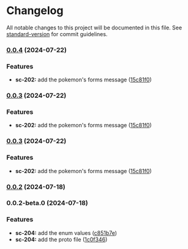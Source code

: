 # Changelog

All notable changes to this project will be documented in this file. See [standard-version](https://github.com/conventional-changelog/standard-version) for commit guidelines.

### [0.0.4](https://github.com/pokemon-vgc-project/lib-proto/compare/v0.0.2...v0.0.4) (2024-07-22)


### Features

* **sc-202:** add the pokemon's forms message ([15c81f0](https://github.com/pokemon-vgc-project/lib-proto/commit/15c81f0cc944a61bcf96e214e3e35f68bb0e7e11))

### [0.0.3](https://github.com/pokemon-vgc-project/lib-proto/compare/v0.0.2...v0.0.3) (2024-07-22)


### Features

* **sc-202:** add the pokemon's forms message ([15c81f0](https://github.com/pokemon-vgc-project/lib-proto/commit/15c81f0cc944a61bcf96e214e3e35f68bb0e7e11))

### [0.0.3](https://github.com/pokemon-vgc-project/lib-proto/compare/v0.0.2...v0.0.3) (2024-07-22)


### Features

* **sc-202:** add the pokemon's forms message ([15c81f0](https://github.com/pokemon-vgc-project/lib-proto/commit/15c81f0cc944a61bcf96e214e3e35f68bb0e7e11))

### [0.0.2](https://github.com/pokemon-vgc-project/lib-proto/compare/v0.0.2-beta.0...v0.0.2) (2024-07-18)

### 0.0.2-beta.0 (2024-07-18)


### Features

* **sc-204:** add the enum values ([c851b7e](https://github.com/pokemon-vgc-project/lib-proto/commit/c851b7e5588fe0dff191f431eb7ccfc8a5cb6d58))
* **sc-204:** add the proto file ([1c0f346](https://github.com/pokemon-vgc-project/lib-proto/commit/1c0f346954deaaaa44a6300e51af3ed7a50b98aa))
